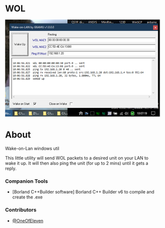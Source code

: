 # WOL

<div align="center">
<img src="/image1.png">
</div>

# About

Wake-on-Lan windows util

This little utility will send WOL packets to a desired unit on your LAN to wake it up.
It will then also ping the unit (for up to 2 mins) until it gets a reply.

### Companion Tools

* [Borland C++Builder software] Borland C++ Builder v6 to compile and create the .exe

### Contributors

* [@OneOfEleven](https://github.com/OneOfEleven/)
